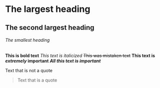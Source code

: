 # The largest heading
## The second largest heading
###### The smallest heading

**This is bold text**
_This text is italicized_
~~This was mistaken text~~
**This text is _extremely_ important**
***All this text is important***

Text that is not a quote
> Text that is a quote
